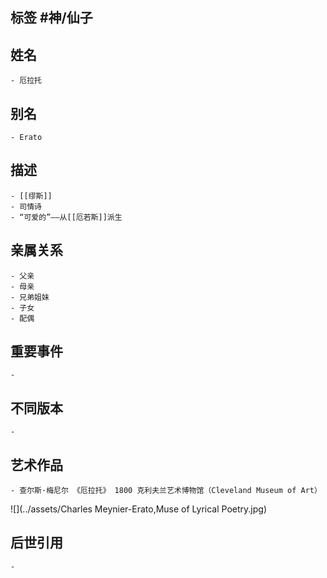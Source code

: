 ## 标签  #神/仙子
## 姓名
	- 厄拉托
## 别名
	- Erato
## 描述
	- [[缪斯]]
	- 司情诗
	- “可爱的”——从[[厄若斯]]派生
## 亲属关系
	- 父亲
	- 母亲
	- 兄弟姐妹
	- 子女
	- 配偶
## 重要事件
	-
## 不同版本
	-
## 艺术作品
	- 查尔斯·梅尼尔 《厄拉托》 1800 克利夫兰艺术博物馆（Cleveland Museum of Art）
 ![](../assets/Charles Meynier-Erato,Muse of Lyrical Poetry.jpg)
## 后世引用
	-
